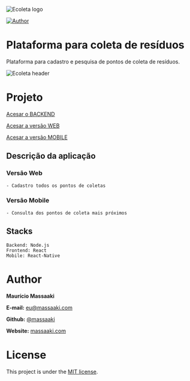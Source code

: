 ![Ecoleta logo](https://github.com/massaaki/next-level-week/blob/master/ecoleta-logo.png)

[![Author](https://img.shields.io/badge/Author-massaaki-blue)](https://github.com/massaaki/)
# Plataforma para coleta de resíduos
Plataforma para cadastro e pesquisa de pontos de coleta de resíduos.


![Ecoleta header](https://github.com/massaaki/next-level-week/blob/master/bg-ecoleta.png)

# Projeto
[Acesar o BACKEND](https://github.com/massaaki/next-level-week/tree/master/server)

[Acesar a versão WEB](https://github.com/massaaki/next-level-week/tree/master/web)

[Acesar a versão MOBILE](https://github.com/massaaki/next-level-week/tree/master/mobile)


## Descrição da aplicação
### Versão Web
```
- Cadastro todos os pontos de coletas
```

### Versão Mobile
```
- Consulta dos pontos de coleta mais próximos
```

## Stacks
```
Backend: Node.js
Frontend: React
Mobile: React-Native
```


# Author
**Maurício Massaaki**

**E-mail:** eu@massaaki.com

**Github:**  [@massaaki](https://github.com/massaaki)

**Website:**  [massaaki.com](https://massaaki.com)

# License
This project is under the [MIT license](https://opensource.org/licenses/MIT).

